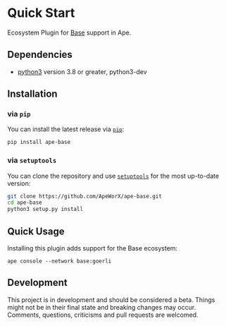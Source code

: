 # Quick Start

Ecosystem Plugin for [Base](https://base.org/) support in Ape.

## Dependencies

- [python3](https://www.python.org/downloads) version 3.8 or greater, python3-dev

## Installation

### via `pip`

You can install the latest release via [`pip`](https://pypi.org/project/pip/):

```bash
pip install ape-base
```

### via `setuptools`

You can clone the repository and use [`setuptools`](https://github.com/pypa/setuptools) for the most up-to-date version:

```bash
git clone https://github.com/ApeWorX/ape-base.git
cd ape-base
python3 setup.py install
```

## Quick Usage

Installing this plugin adds support for the Base ecosystem:

```
ape console --network base:goerli 
```

## Development

This project is in development and should be considered a beta.
Things might not be in their final state and breaking changes may occur.
Comments, questions, criticisms and pull requests are welcomed.
